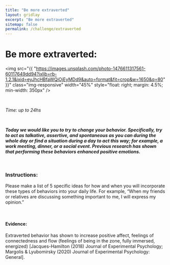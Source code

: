 ```yaml
---
title: "Be more extraverted"
layout: gridlay
excerpt: "Be more extraverted"
sitemap: false
permalink: /challenge/extraverted
---
```




# Be more extraverted:

<img src="{{ "https://images.unsplash.com/photo-1476611317561-60117649dd94?ixlib=rb-1.2.1&ixid=eyJhcHBfaWQiOjEyMDd9&auto=format&fit=crop&w=1650&q=80" }}" class="img-responsive" width="45%" style="float: right; margin: 4.5%; min-width: 350px" />

&nbsp;

*Time: up to 24hs*

&nbsp;

***Today we would like you to try to change your behavior. Specifically, try to act as talkative, assertive, and spontaneous as you can during the whole day or find a situation during a day to act this way; for example, a work meeting, dinner, or a social event. Previous research has shown that performing these behaviors enhanced positive emotions.*** 

&nbsp;
&nbsp;
&nbsp;

### Instructions:
Please make a list of 5 specific ideas for how and when you will incorporate these types of behaviors into
your daily life. For example, “When my friends or relatives are discussing something
important to me, I will express my opinion.”

&nbsp;
&nbsp;
&nbsp;

#### Evidence: 
Extraverted behavior has shown to increase positive affect, feelings of connectedness and flow (feelings of being in the zone, fully immersed, energized) [Jacques-Hamilton (2018) Journal of Experimental Psychology; Margolis & Lyubomirsky (2020) Journal of Experimental Psychology: General]. 

&nbsp;
&nbsp;
